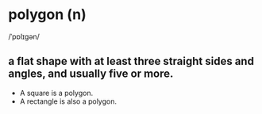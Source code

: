 # polygon (n)

/ˈpɒlɪɡən/

## a flat shape with at least three straight sides and angles, and usually five or more.

- A square is a polygon.
- A rectangle is also a polygon.